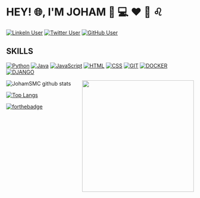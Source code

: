 # HEY! :globe_with_meridians:, I'M JOHAM  :boy: :computer: :hearts: :basketball: :leo:


[![LinkeIn User](https://img.shields.io/badge/Linkedin-johamsmc-blue?style=plastic&logo=linkedin&link=https://www.linkedin.com/in/johamsmc/)](https://www.linkedin.com/in/johamsmc/)
[![Twitter User](https://img.shields.io/badge/Twitter-JohamSMC-informational?style=plastic&logo=twitter&link=https://twitter.com/JohamSMC)](https://twitter.com/JohamSMC)
[![GitHub User](https://img.shields.io/badge/GitHub-JohamSMC-red?style=plastic&logo=github&link=https://github.com/JohamSMC)](https://github.com/JohamSMC)

## SKILLS
[![Python](https://img.shields.io/badge/PYTHON-white?style=for-the-badge&logo=python&logoColor=3776AB&color=000)](https://www.python.org/)
[![Java](https://img.shields.io/badge/JAVA-white?style=for-the-badge&logo=java&logoColor=fff&color=000)](https://www.java.com/es/download/)
[![JavaScript](https://img.shields.io/badge/JAVASCRIPT-white?style=for-the-badge&logo=javascript&logoColor=yellow&color=000)](https://www.w3schools.com/Js/)
[![HTML](https://img.shields.io/badge/HTML5-white?style=for-the-badge&logo=html5&logoColor=34F26&color=000)](https://developer.mozilla.org/es/docs/Web/HTML)
[![CSS](https://img.shields.io/badge/CSS3-white?style=for-the-badge&logo=css3&logoColor=1572B6&color=000)](https://developer.mozilla.org/es/docs/Web/CSS)
[![GIT](https://img.shields.io/badge/GIT-white?style=for-the-badge&logo=git&logoColor=F05032&color=000)](https://git-scm.com/)
[![DOCKER](https://img.shields.io/badge/DOCKER-white?style=for-the-badge&logo=docker&logoColor=2496ED&color=000)](https://www.docker.com/)
[![DJANGO](https://img.shields.io/badge/DJANGO-white?style=for-the-badge&logo=django&logoColor=092E20&color=000)](https://www.docker.com/)

<img align="right" src="https://user-images.githubusercontent.com/37983099/88250448-46d3ab00-cc6d-11ea-976c-45b1e145347c.png" height="300">

![JohamSMC github stats](https://github-readme-stats.vercel.app/api/?username=JohamSMC&hide=stars&show_icons=true&theme=prussian)

[![Top Langs](https://github-readme-stats.vercel.app/api/top-langs/?username=JohamSMC&layout=compact&theme=prussian)](https://github.com/anuraghazra/github-readme-stats)

[![forthebadge](https://forthebadge.com/images/badges/built-with-love.svg)](https://forthebadge.com)
